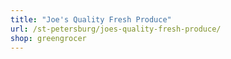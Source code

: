 ```yaml
---
title: "Joe's Quality Fresh Produce"
url: /st-petersburg/joes-quality-fresh-produce/
shop: greengrocer
---
```


